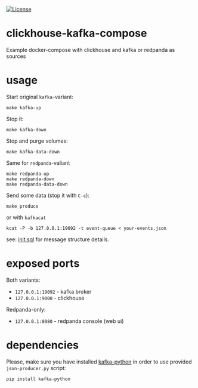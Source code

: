 [![License](https://img.shields.io/badge/license-MIT%20License-blue.svg)](https://github.com/s0rg/clickhouse-kafka-compose/blob/master/LICENSE)

# clickhouse-kafka-compose

Example docker-compose with clickhouse and kafka or redpanda as sources

# usage

Start original `kafka`-variant:

```shell
make kafka-up
```

Stop it:

```shell
make kafka-down
```

Stop and purge volumes:

```shell
make kafka-data-down
```

Same for `redpanda`-valiant

```shell
make redpanda-up
make redpanda-down
make redpanda-data-down
```

Send some data (stop it with `C-c`):

```shell
make produce
```

or with `kafkacat`

```shell
kcat -P -b 127.0.0.1:19092 -t event-queue < your-events.json
```

see: [init.sql](initdb.d/00-init.sql) for message structure details.

# exposed ports

Both variants:

- `127.0.0.1:19092` - kafka broker
- `127.0.0.1:9000` - clickhouse

Redpanda-only:

- `127.0.0.1:8080` - redpanda console (web ui)

# dependencies

Please, make sure you have installed [kafka-python](https://kafka-python.readthedocs.io/en/master/install.html) in order
to use provided `json-producer.py` script:

```shell
pip install kafka-python
```
